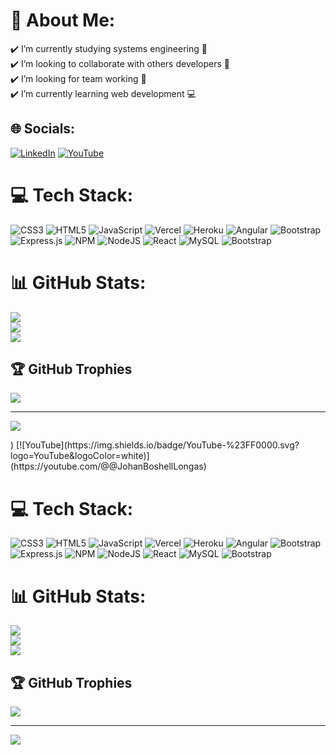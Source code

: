 # 💫 About Me:
✔️ I’m currently studying systems engineering 📙<br>✔️ I’m looking to collaborate with others developers 🤝<br>✔️ I’m looking for team working 🌟<br>✔️ I’m currently learning web development 💻

## 🌐 Socials:
[![LinkedIn](https://img.shields.io/badge/LinkedIn-%230077B5.svg?logo=linkedin&logoColor=white)](https://www.linkedin.com/in/johan-boshell-longas-076593283/) [![YouTube](https://img.shields.io/badge/YouTube-%23FF0000.svg?logo=YouTube&logoColor=white)](https://youtube.com/@JohanBoshellLongas) 

# 💻 Tech Stack:
![CSS3](https://img.shields.io/badge/css3-%231572B6.svg?style=for-the-badge&logo=css3&logoColor=white) ![HTML5](https://img.shields.io/badge/html5-%23E34F26.svg?style=for-the-badge&logo=html5&logoColor=white) ![JavaScript](https://img.shields.io/badge/javascript-%23323330.svg?style=for-the-badge&logo=javascript&logoColor=%23F7DF1E) ![Vercel](https://img.shields.io/badge/vercel-%23000000.svg?style=for-the-badge&logo=vercel&logoColor=white) ![Heroku](https://img.shields.io/badge/heroku-%23430098.svg?style=for-the-badge&logo=heroku&logoColor=white) ![Angular](https://img.shields.io/badge/angular-%23DD0031.svg?style=for-the-badge&logo=angular&logoColor=white) ![Bootstrap](https://img.shields.io/badge/bootstrap-%23563D7C.svg?style=for-the-badge&logo=bootstrap&logoColor=white) ![Express.js](https://img.shields.io/badge/express.js-%23404d59.svg?style=for-the-badge&logo=express&logoColor=%2361DAFB) ![NPM](https://img.shields.io/badge/NPM-%23000000.svg?style=for-the-badge&logo=npm&logoColor=white) ![NodeJS](https://img.shields.io/badge/node.js-6DA55F?style=for-the-badge&logo=node.js&logoColor=white) ![React](https://img.shields.io/badge/react-%2320232a.svg?style=for-the-badge&logo=react&logoColor=%2361DAFB) ![MySQL](https://img.shields.io/badge/mysql-%2300f.svg?style=for-the-badge&logo=mysql&logoColor=white) ![Bootstrap](https://img.shields.io/badge/bootstrap-%23563D7C.svg?style=for-the-badge&logo=bootstrap&logoColor=white)
# 📊 GitHub Stats:
![](https://github-readme-stats.vercel.app/api?username=BoshellJohan&theme=dark&hide_border=false&include_all_commits=true&count_private=true)<br/>
![](https://github-readme-streak-stats.herokuapp.com/?user=BoshellJohan&theme=dark&hide_border=false)<br/>
![](https://github-readme-stats.vercel.app/api/top-langs/?username=BoshellJohan&theme=dark&hide_border=false&include_all_commits=true&count_private=true&layout=compact)

## 🏆 GitHub Trophies
![](https://github-profile-trophy.vercel.app/?username=BoshellJohan&theme=onedark&no-frame=false&no-bg=false&margin-w=4)

---
[![](https://visitcount.itsvg.in/api?id=BoshellJohan&icon=0&color=0)](https://visitcount.itsvg.in)

<!-- Proudly created with GPRM ( https://gprm.itsvg.in ) -->) [![YouTube](https://img.shields.io/badge/YouTube-%23FF0000.svg?logo=YouTube&logoColor=white)](https://youtube.com/@@JohanBoshellLongas) 

# 💻 Tech Stack:
![CSS3](https://img.shields.io/badge/css3-%231572B6.svg?style=for-the-badge&logo=css3&logoColor=white) ![HTML5](https://img.shields.io/badge/html5-%23E34F26.svg?style=for-the-badge&logo=html5&logoColor=white) ![JavaScript](https://img.shields.io/badge/javascript-%23323330.svg?style=for-the-badge&logo=javascript&logoColor=%23F7DF1E) ![Vercel](https://img.shields.io/badge/vercel-%23000000.svg?style=for-the-badge&logo=vercel&logoColor=white) ![Heroku](https://img.shields.io/badge/heroku-%23430098.svg?style=for-the-badge&logo=heroku&logoColor=white) ![Angular](https://img.shields.io/badge/angular-%23DD0031.svg?style=for-the-badge&logo=angular&logoColor=white) ![Bootstrap](https://img.shields.io/badge/bootstrap-%23563D7C.svg?style=for-the-badge&logo=bootstrap&logoColor=white) ![Express.js](https://img.shields.io/badge/express.js-%23404d59.svg?style=for-the-badge&logo=express&logoColor=%2361DAFB) ![NPM](https://img.shields.io/badge/NPM-%23000000.svg?style=for-the-badge&logo=npm&logoColor=white) ![NodeJS](https://img.shields.io/badge/node.js-6DA55F?style=for-the-badge&logo=node.js&logoColor=white) ![React](https://img.shields.io/badge/react-%2320232a.svg?style=for-the-badge&logo=react&logoColor=%2361DAFB) ![MySQL](https://img.shields.io/badge/mysql-%2300f.svg?style=for-the-badge&logo=mysql&logoColor=white) ![Bootstrap](https://img.shields.io/badge/bootstrap-%23563D7C.svg?style=for-the-badge&logo=bootstrap&logoColor=white)
# 📊 GitHub Stats:
![](https://github-readme-stats.vercel.app/api?username=BoshellJohan&theme=dark&hide_border=false&include_all_commits=true&count_private=true)<br/>
![](https://github-readme-streak-stats.herokuapp.com/?user=BoshellJohan&theme=dark&hide_border=false)<br/>
![](https://github-readme-stats.vercel.app/api/top-langs/?username=BoshellJohan&theme=dark&hide_border=false&include_all_commits=true&count_private=true&layout=compact)

## 🏆 GitHub Trophies
![](https://github-profile-trophy.vercel.app/?username=BoshellJohan&theme=onedark&no-frame=false&no-bg=false&margin-w=4)

---
[![](https://visitcount.itsvg.in/api?id=BoshellJohan&icon=0&color=0)](https://visitcount.itsvg.in)

<!-- Proudly created with GPRM ( https://gprm.itsvg.in ) -->
